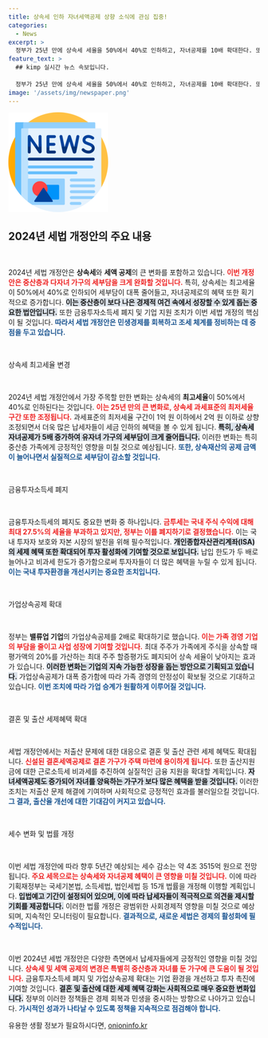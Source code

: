 ```yaml
---
title: 상속세 인하 자녀세액공제 상향 소식에 관심 집중!
categories:
  - News
excerpt: >
  정부가 25년 만에 상속세 세율을 50%에서 40%로 인하하고, 자녀공제를 10배 확대한다. 또한, 금투세 폐지와 가업상속공제 확대, 출산 지원금 비과세 등 저출산 대응 정책도 포함된 2024년 세법 개정안이 발표됐다!
feature_text: >
  ## kimp 실시간 뉴스 속보입니다.

  정부가 25년 만에 상속세 세율을 50%에서 40%로 인하하고, 자녀공제를 10배 확대한다. 또한, 금투세 폐지와 가업상속공제 확대, 출산 지원금 비과세 등 저출산 대응 정책도 포함된 2024년 세법 개정안이 발표됐다!
image: '/assets/img/newspaper.png'
---
```


<p><img src="/assets/img/newspaper.png" alt="kimplant 속보" /></p>

<h2 data-ke-size="size26">2024년 세법 개정안의 주요 내용</h2>

<p data-ke-size="size16">&nbsp;</p>

<p>2024년 세법 개정안은 <strong>상속세</strong>와 <strong>세액 공제</strong>의 큰 변화를 포함하고 있습니다. <b><span style="color: #ee2323;">이번 개정안은 중산층과 다자녀 가구의 세부담을 크게 완화할 것입니다.</span></b> 특히, 상속세는 최고세율이 50%에서 40%로 인하되어 세부담이 대폭 줄어들고, 자녀공제로의 혜택 또한 획기적으로 증가합니다. <b><span style="background-color: #21538527;">이는 중산층이 보다 나은 경제적 여건 속에서 성장할 수 있게 돕는 중요한 법안입니다.</span></b> 또한 금융투자소득세 폐지 및 기업 지원 조치가 이번 세법 개정의 핵심이 될 것입니다. <b><span style="color: #1a5490;">따라서 세법 개정안은 민생경제를 회복하고 조세 체계를 정비하는 데 중점을 두고 있습니다.</span></b></p>

<p data-ke-size="size16">&nbsp;</p>

<p>상속세 최고세율 변경</p>

<p data-ke-size="size16">&nbsp;</p>

<p>2024년 세법 개정안에서 가장 주목할 만한 변화는 상속세의 <strong>최고세율</strong>이 50%에서 40%로 인하된다는 것입니다. <b><span style="color: #ee2323;">이는 25년 만의 큰 변화로, 상속세 과세표준의 최저세율 구간 또한 조정됩니다.</span></b> 과세표준의 최저세율 구간이 1억 원 이하에서 2억 원 이하로 상향 조정되면서 더욱 많은 납세자들이 세금 인하의 혜택을 볼 수 있게 됩니다. <b><span style="background-color: #21538527;">특히, 상속세 자녀공제가 5배 증가하여 유자녀 가구의 세부담이 크게 줄어듭니다.</span></b> 이러한 변화는 특히 중산층 가족에게 긍정적인 영향을 미칠 것으로 예상됩니다. <b><span style="color: #1a5490;">또한, 상속재산의 공제 금액이 늘어나면서 실질적으로 세부담이 감소할 것입니다.</span></b></p>

<p data-ke-size="size16">&nbsp;</p>

<p>금융투자소득세 폐지</p>

<p data-ke-size="size16">&nbsp;</p>

<p>금융투자소득세의 폐지도 중요한 변화 중 하나입니다. <b><span style="color: #ee2323;">금투세는 국내 주식 수익에 대해 최대 27.5%의 세율을 부과하고 있지만, 정부는 이를 폐지하기로 결정했습니다.</span></b> 이는 국내 투자자 보호와 자본 시장의 발전을 위해 필수적입니다. <b><span style="background-color: #21538527;">개인종합자산관리계좌(ISA)의 세제 혜택 또한 확대되어 투자 활성화에 기여할 것으로 보입니다.</span></b> 납입 한도가 두 배로 늘어나고 비과세 한도가 증가함으로써 투자자들이 더 많은 혜택을 누릴 수 있게 됩니다. <b><span style="color: #1a5490;">이는 국내 투자환경을 개선시키는 중요한 조치입니다.</span></b></p>

<p data-ke-size="size16">&nbsp;</p>

<p>가업상속공제 확대</p>

<p data-ke-size="size16">&nbsp;</p>

<p>정부는 <strong>밸류업 기업</strong>의 가업상속공제를 2배로 확대하기로 했습니다. <b><span style="color: #ee2323;">이는 가족 경영 기업의 부담을 줄이고 사업 성장에 기여할 것입니다.</span></b> 최대 주주가 가족에게 주식을 상속할 때 평가액의 20%를 가산하는 최대 주주 할증평가도 폐지되어 상속 세율이 낮아지는 효과가 있습니다. <b><span style="background-color: #21538527;">이러한 변화는 기업의 지속 가능한 성장을 돕는 방안으로 기획되고 있습니다.</span></b> 가업상속공제가 대폭 증가함에 따라 가족 경영의 안정성이 확보될 것으로 기대하고 있습니다. <b><span style="color: #1a5490;">이번 조치에 따라 가업 승계가 원활하게 이루어질 것입니다.</span></b></p>

<p data-ke-size="size16">&nbsp;</p>

<p>결혼 및 출산 세제혜택 확대</p>

<p data-ke-size="size16">&nbsp;</p>

<p>세법 개정안에서는 저출산 문제에 대한 대응으로 결혼 및 출산 관련 세제 혜택도 확대됩니다. <b><span style="color: #ee2323;">신설된 결혼세액공제로 결혼 가구가 주택 마련에 용이하게 됩니다.</span></b> 또한 출산지원금에 대한 근로소득세 비과세를 추진하여 실질적인 금융 지원을 확대할 계획입니다. <b><span style="background-color: #21538527;">자녀세액공제도 증가되어 자녀를 양육하는 가구가 보다 많은 혜택을 받을 것입니다.</span></b> 이러한 조치는 저출산 문제 해결에 기여하며 사회적으로 긍정적인 효과를 불러일으킬 것입니다. <b><span style="color: #1a5490;">그 결과, 출산율 개선에 대한 기대감이 커지고 있습니다.</span></b></p>

<p data-ke-size="size16">&nbsp;</p>

<p>세수 변화 및 법률 개정</p>

<p data-ke-size="size16">&nbsp;</p>

<p>이번 세법 개정안에 따라 향후 5년간 예상되는 세수 감소는 약 4조 3515억 원으로 전망됩니다. <b><span style="color: #ee2323;">주요 세목으로는 상속세와 자녀공제 혜택이 큰 영향을 미칠 것입니다.</span></b> 이에 따라 기획재정부는 국세기본법, 소득세법, 법인세법 등 15개 법률을 개정해 이행할 계획입니다. <b><span style="background-color: #21538527;">입법예고 기간이 설정되어 있으며, 이에 따라 납세자들이 적극적으로 의견을 제시할 기회를 제공합니다.</span></b> 이러한 법률 개정은 광범위한 사회경제적 영향을 미칠 것으로 예상되며, 지속적인 모니터링이 필요합니다. <b><span style="color: #1a5490;">결과적으로, 새로운 세법은 경제의 활성화에 필수적입니다.</span></b></p>

<p data-ke-size="size16">&nbsp;</p>

<p>이번 2024년 세법 개정안은 다양한 측면에서 납세자들에게 긍정적인 영향을 미칠 것입니다. <b><span style="color: #ee2323;">상속세 및 세액 공제의 변경은 특별히 중산층과 자녀를 둔 가구에 큰 도움이 될 것입니다.</span></b> 금융투자소득세 폐지 및 가업상속공제 확대는 기업 환경을 개선하고 투자 촉진에 기여할 것입니다. <b><span style="background-color: #21538527;">결혼 및 출산에 대한 세제 혜택 강화는 사회적으로 매우 중요한 변화입니다.</span></b> 정부의 이러한 정책들은 경제 회복과 민생을 중시하는 방향으로 나아가고 있습니다. <b><span style="color: #1a5490;">가시적인 성과가 나타날 수 있도록 정책을 지속적으로 점검해야 합니다.</span></b></p>
유용한 생활 정보가 필요하시다면, <a href="https://onioninfo.kr" rel="dofollow">onioninfo.kr</a>


